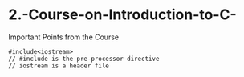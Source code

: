 # 2.-Course-on-Introduction-to-C-
Important Points from the Course

```
#include<iostream>
// #include is the pre-processor directive
// iostream is a header file
```
